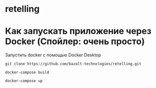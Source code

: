 # retelling

# Как запускать приложение через Docker (Спойлер: очень просто)


Запустить docker с помощью Docker Desktop

```
git clone https://github.com/bazalt-technologies/retelling.git
```
```
docker-compose build
```
```
docker-compose up
```
